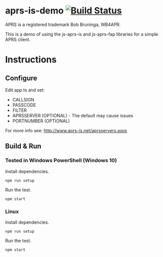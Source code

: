 # aprs-is-demo [![Build Status](https://travis-ci.org/KD0NKS/aprs-is-demo.svg?branch=master)](https://travis-ci.org/KD0NKS/aprs-is-demo) 
APRS is a registered trademark Bob Bruninga, WB4APR.

This is a demo of using the js-aprs-is and js-aprs-fap libraries for a simple APRS client.

# Instructions

## Configure
Edit app.ts and set:
* CALLSIGN
* PASSCODE
* FILTER
* APRSSERVER (OPTIONAL) - The default may cause issues
* PORTNUMBER (OPTIONAL)

For more info see: http://www.aprs-is.net/aprsservers.aspx

## Build & Run
### Tested in Windows PowerShell (Windows 10)

Install dependencies.
```
npm run setup
```

Run the test.
```
npm start
```

### Linux
Install dependencies.
```
npm run setup
```

Run the test.
```
npm start
```